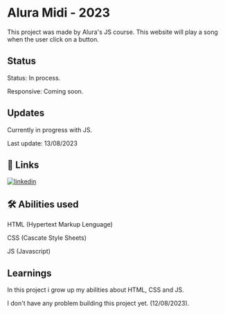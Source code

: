 
# Alura Midi - 2023

This project was made by Alura's JS course. This website will play a song when the user click on a button.
## Status

Status: In process.

Responsive: Coming soon.

## Updates

Currently in progress with JS.

Last update: 13/08/2023
## 🔗 Links
[![linkedin](https://img.shields.io/badge/linkedin-0A66C2?style=for-the-badge&logo=linkedin&logoColor=white)](https://www.linkedin.com/in/wesllen-do-carmo-ara%C3%BAjo-0b1115276/)


## 🛠 Abilities used
HTML (Hypertext Markup Lenguage)

CSS (Cascate Style Sheets)

JS (Javascript)
## Learnings

In this project i grow up my abilities about HTML, CSS and JS.

I don't have any problem building this project yet. (12/08/2023).



